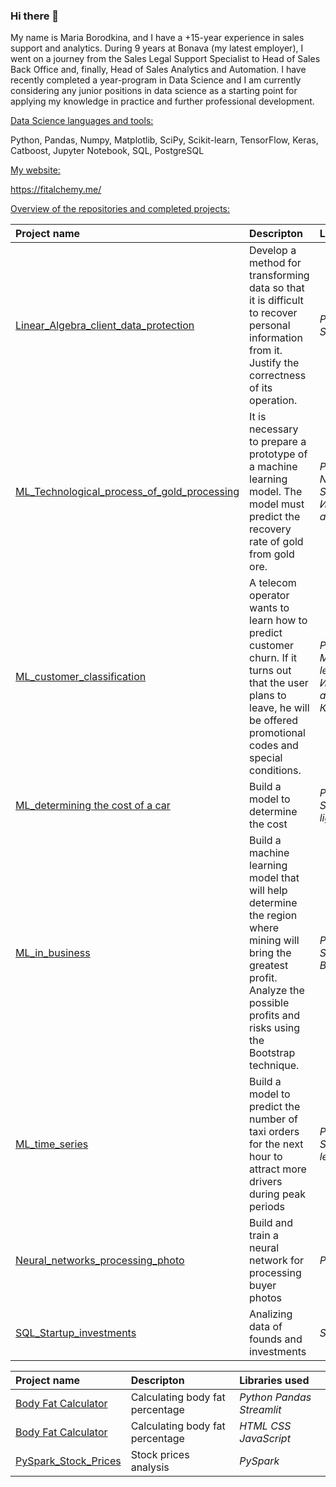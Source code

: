 ### Hi there 👋

<!--
**MashaBorodkina/MashaBorodkina** is a ✨ _special_ ✨ repository because its `README.md` (this file) appears on your GitHub profile.

Here are some ideas to get you started:

- 🔭 I’m currently working on ...
- 🌱 I’m currently learning ...
- 👯 I’m looking to collaborate on ...
- 🤔 I’m looking for help with ...
- 💬 Ask me about ...
- 📫 How to reach me: ...
- 😄 Pronouns: ...
- ⚡ Fun fact: ...
-->

My name is Maria Borodkina, and I have a +15-year experience in sales support and analytics. During 9 years at Bonava (my latest employer), I went on a journey from the Sales Legal Support Specialist to Head of Sales Back Office and, finally, Head of Sales Analytics and Automation. I have recently completed a year-program in Data Science and I am currently considering any junior positions in data science as a starting point for applying my knowledge in practice and further professional development.

<a href="blue">Data Science languages and tools:</a>

Python, Pandas, Numpy, Matplotlib, SciPy, Scikit-learn, TensorFlow, Keras, Catboost, Jupyter Notebook, SQL, PostgreSQL

<a href="blue">My website:</a>

https://fitalchemy.me/

<a href="blue">Overview of the repositories and completed projects:</a>

| Project name | Descripton | Libraries used | 
| :---------------------- | :---------------------- | :---------------------- |
| [Linear_Algebra_client_data_protection](https://github.com/MashaBoro/Yandex_practicum_project/blob/0844afe50ced3fc0c8bc1855351c2a8941df875f/Linear_Algebra_client_data_protection/Linear_Algebra_client_data_protection.ipynb)| Develop a method for transforming data so that it is difficult to recover personal information from it. Justify the correctness of its operation.| *Python Numpy Scikit-learn* |
|[ML_Technological_process_of_gold_processing](https://github.com/MashaBoro/Yandex_practicum_project/blob/73e4c1ab9f2c5000016ddee7af1b55d21adf2101/ML_Technological_process_of_gold_processing/ML_Technological_process_of_gold_processing.ipynb)| It is necessary to prepare a prototype of a machine learning model. The model must predict the recovery rate of gold from gold ore.| *Python Pandas Numpy Matplotlib Scikit-learn Исследовательский анализ* |
| [ML_customer_classification](https://github.com/MashaBoro/Yandex_practicum_project/blob/146761390329a0cc209c242863aa4968d22e664c/ML_customer_classification/ML_customer_classification.ipynb) | A telecom operator wants to learn how to predict customer churn. If it turns out that the user plans to leave, he will be offered promotional codes and special conditions.| *Python Pandas Matplotlib Scikit-learn Исследовательский анализ Классификация* |
|[ML_determining the cost of a car](https://github.com/MashaBoro/Yandex_practicum_project/blob/302b2ad91255431c8a86ad9a05bfc2c57efcc88a/ML_determining%20the%20cost%20of%20a%20car/ML_determining%20the%20cost%20of%20a%20car.ipynb)| Build a model to determine the cost| *Python Pandas Scikit-learn lightgbm* |
|[ML_in_business](https://github.com/MashaBoro/Yandex_practicum_project/blob/2d1a3df9071b6c42e6dca22309530f032a4ebf07/ML_in_business/ML_in_business.ipynb)| Build a machine learning model that will help determine the region where mining will bring the greatest profit. Analyze the possible profits and risks using the Bootstrap technique.| *Python Pandas Scikit-learn Bootstrap* |
|[ML_time_series](https://github.com/MashaBoro/Yandex_practicum_project/blob/75066c9de7f0ad06e91e25be3f04763a45e2ed87/ML_time_series/ML_time_series.ipynb)| Build a model to predict the number of taxi orders for the next hour to attract more drivers during peak periods| *Python Pandas Statsmodels Scikit-learn* |
|[Neural_networks_processing_photo](https://github.com/MashaBoro/Yandex_practicum_project/blob/c5262c543963363fcad02a39ced54c316cae1f35/Neural_networks_processing_photo/Neural_networks_processing_photo.ipynb)| Build and train a neural network for processing buyer photos|*Python Keras*|
|[SQL_Startup_investments](https://github.com/MashaBorodkina/Yandex_practicum_project/blob/339c804f9f82e894f284f9258154da4484e41d35/SQL_Startup_Investments/sql-startup-invesments.ipynb)| Analizing data of founds and investments|*SQLite3*|

| Project name | Descripton | Libraries used | 
| :---------------------- | :---------------------- | :---------------------- |
| [Body Fat Calculator](https://github.com/MashaBorodkina/-Fitalchemy/blob/eeeb1ef14850788e97f3c096fea1486a1ff37331/Calc_fat/calc.py)| Calculating body fat percentage| *Python Pandas Streamlit* |
| [Body Fat Calculator](https://github.com/MashaBorodkina/-Fitalchemy/blob/4d0c025d943b437ff7c20a4abbae43194f1782a2/Calc_fat/calc.html)| Calculating body fat percentage| *HTML CSS JavaScript* |
| [PySpark_Stock_Prices](https://github.com/MashaBorodkina/PySpark/blob/abcde721038bde9a166df025e6b7592bfbf76bf5/Pyspark_Stock_Prices.ipynb)| Stock prices analysis| *PySpark* |

